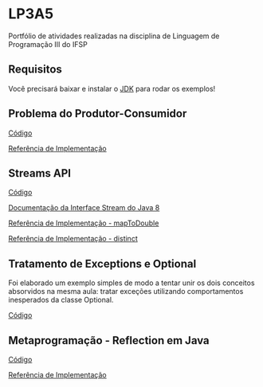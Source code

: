 # LP3A5
Portfólio de atividades realizadas na disciplina de Linguagem de Programação III do IFSP

## Requisitos
Você precisará baixar e instalar o [JDK](https://github.com/adoptium/temurin11-binaries/releases/download/jdk-11.0.14.1%2B1/OpenJDK11U-jdk_x64_windows_hotspot_11.0.14.1_1.msi) para rodar os exemplos! 

## Problema do Produtor-Consumidor
[Código](https://github.com/junnmu/LP3A5/blob/main/produtor-consumidor/src/br/edu/ifsp/Main.java)

[Referência de Implementação](https://www.geeksforgeeks.org/producer-consumer-solution-using-threads-java/)

## Streams API
[Código](https://github.com/junnmu/LP3A5/blob/main/streams-api/src/br/edu/ifsp/Main.java)

[Documentação da Interface Stream do Java 8](https://docs.oracle.com/javase/8/docs/api/java/util/stream/Stream.html)

[Referência de Implementação - mapToDouble](https://www.geeksforgeeks.org/stream-maptodouble-java-examples/)

[Referência de Implementação - distinct](https://www.geeksforgeeks.org/stream-distinct-java/)

## Tratamento de Exceptions e Optional
Foi elaborado um exemplo simples de modo a tentar unir os dois conceitos absorvidos na mesma aula: tratar exceções utilizando comportamentos inesperados da classe Optional.

[Código](https://github.com/junnmu/LP3A5/blob/main/exceptions/src/br/edu/ifsp/Main.java)

## Metaprogramação - Reflection em Java

[Código](https://github.com/junnmu/LP3A5/blob/main/reflection/src/br/edu/ifsp/Main.java)

[Referência de Implementação](https://www.baeldung.com/java-reflection)
